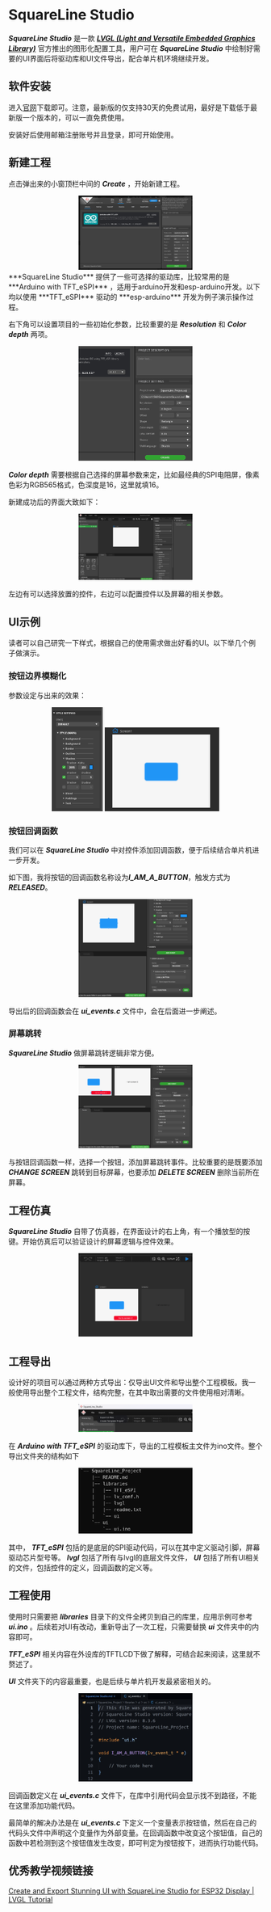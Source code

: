# SquareLine Studio

***SquareLine Studio*** 是一款 ***[LVGL (Light and Versatile Embedded Graphics Library)](https://lvgl.io/)*** 官方推出的图形化配置工具，用户可在 ***SquareLine Studio*** 中绘制好需要的UI界面后将驱动库和UI文件导出，配合单片机环境继续开发。

## 软件安装

进入[官网](https://squareline.io/downloads#lastRelease "SquareLine Studio Download Archive")下载即可。注意，最新版的仅支持30天的免费试用，最好是下载低于最新版一个版本的，可以一直免费使用。

安装好后使用邮箱注册账号并且登录，即可开始使用。

## 新建工程

点击弹出来的小窗顶栏中间的 ***Create*** ，开始新建工程。

<center class ='img'>
<img title="Create Project" src="SquareLineStudio_assets\create_project.png" width="45%">
</center>
***SquareLine Studio*** 提供了一些可选择的驱动库，比较常用的是 ***Arduino with TFT_eSPI*** ，适用于arduino开发和esp-arduino开发。以下均以使用 ***TFT_eSPI*** 驱动的 ***esp-arduino*** 开发为例子演示操作过程。

右下角可以设置项目的一些初始化参数，比较重要的是 ***Resolution*** 和 ***Color depth*** 两项。

<center class ='img'>
<img title="Project Settings" src="SquareLineStudio_assets\project_settings.png" width="45%">
</center>

***Color depth*** 需要根据自己选择的屏幕参数来定，比如最经典的SPI电阻屏，像素色彩为RGB565格式，色深度是16，这里就填16。

新建成功后的界面大致如下：

<center class ='img'>
<img title="Project Init" src="SquareLineStudio_assets\project_init.png" width="45%">
</center>

左边有可以选择放置的控件，右边可以配置控件以及屏幕的相关参数。

## UI示例

读者可以自己研究一下样式，根据自己的使用需求做出好看的UI。以下举几个例子做演示。

### 按钮边界模糊化

参数设定与出来的效果：

<center class ='img'>
<img title="Button Settings" src="SquareLineStudio_assets\button_settings.png" width="20%">
<img title="Button Blur" src="SquareLineStudio_assets\button_blur.png" width="45%">
</center>

### 按钮回调函数

我们可以在 ***SquareLine Studio*** 中对控件添加回调函数，便于后续结合单片机进一步开发。

如下图，我将按钮的回调函数名称设为***I_AM_A_BUTTON***，触发方式为 ***RELEASED***。

<center class ='img'>
<img title="Call Function" src="SquareLineStudio_assets\call_function.png" width="45%">
</center>

导出后的回调函数会在 ***ui_events.c*** 文件中，会在后面进一步阐述。

### 屏幕跳转

***SquareLine Studio*** 做屏幕跳转逻辑非常方便。

<center class ='img'>
<img title="Change Screen" src="SquareLineStudio_assets\change_screen.png" width="45%">
</center>

与按钮回调函数一样，选择一个按钮，添加屏幕跳转事件。比较重要的是既要添加 ***CHANGE SCREEN*** 跳转到目标屏幕，也要添加 ***DELETE SCREEN*** 删除当前所在屏幕。

## 工程仿真

***SquareLine Studio*** 自带了仿真器，在界面设计的右上角，有一个播放型的按键。开始仿真后可以验证设计的屏幕逻辑与控件效果。

<center class ='img'>
<img title="Project Simulate" src="SquareLineStudio_assets\project_simulate.png" width="45%">
</center>

## 工程导出

设计好的项目可以通过两种方式导出：仅导出UI文件和导出整个工程模板。我一般使用导出整个工程文件，结构完整，在其中取出需要的文件使用相对清晰。

<center class ='img'>
<img title="Project Export" src="SquareLineStudio_assets\project_export.png" width="45%">
</center>

在 ***Arduino with TFT_eSPI*** 的驱动库下，导出的工程模板主文件为ino文件。整个导出文件夹的结构如下

<center class ='img'>
<img title="Export Files" src="SquareLineStudio_assets\export_files.png" width="45%">
</center>

其中， ***TFT_eSPI*** 包括的是底层的SPI驱动代码，可以在其中定义驱动引脚，屏幕驱动芯片型号等。 ***lvgl*** 包括了所有与lvgl的底层文件文件， ***UI*** 包括了所有UI相关的文件，包括控件的定义，回调函数的定义等。

## 工程使用

使用时只需要把 ***libraries*** 目录下的文件全拷贝到自己的库里，应用示例可参考 ***ui.ino*** 。后续若对UI有改动，重新导出了一次工程，只需要替换 ***ui*** 文件夹中的内容即可。

***TFT_eSPI*** 相关内容在外设库的TFTLCD下做了解释，可结合起来阅读，这里就不赘述了。

***UI*** 文件夹下的内容最重要，也是后续与单片机开发最紧密相关的。

<center class ='img'>
<img title="Button Function" src="SquareLineStudio_assets\button_function.png" width="45%">
</center>

回调函数定义在 ***ui_events.c*** 文件下，在库中引用代码会显示找不到路径，不能在这里添加功能代码。

最简单的解决办法是在 ***ui_events.c*** 下定义一个变量表示按钮值，然后在自己的代码头文件中声明这个变量作为外部变量。在回调函数中改变这个按钮值，自己的函数中若检测到这个按钮值发生改变，即可判定为按钮按下，进而执行功能代码。

## 优秀教学视频链接

[Create and Export Stunning UI with SquareLine Studio for ESP32 Display | LVGL Tutorial](https://www.youtube.com/watch?v=Ls0uLyeAgiw "Create and Export Stunning UI with SquareLine Studio for ESP32 Display | LVGL Tutorial")